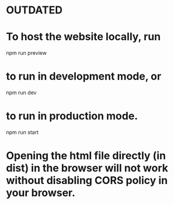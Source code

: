 # OUTDATED

# To host the website locally, run

npm run preview

# to run in development mode, or

npm run dev

# to run in production mode.

npm run start

# Opening the html file directly (in dist) in the browser will not work without disabling CORS policy in your browser.
